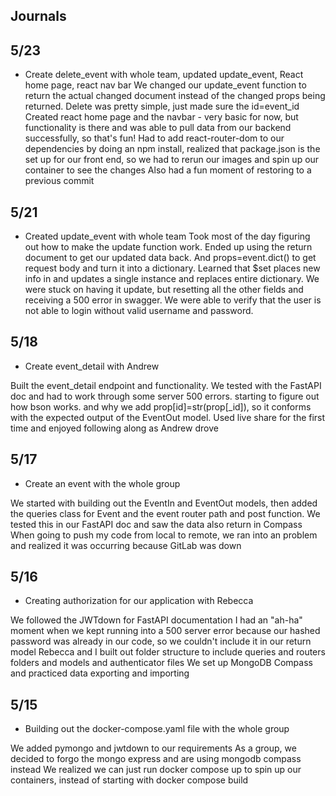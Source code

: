 ## Journals



## 5/23
* Create delete_event with whole team, updated update_event, React home page, react nav bar
We changed our update_event function to return the actual changed document instead of the changed props being returned.
Delete was pretty simple, just made sure the id=event_id
Created react home page and the navbar - very basic for now, but functionality is there and was able to pull data from our backend successfully, so that's fun!
Had to add react-router-dom to our dependencies by doing an npm install, realized that package.json is the set up for our front end, so we had to rerun our images and spin up our container to see the changes
Also had a fun moment of restoring to a previous commit



## 5/21
* Created update_event with whole team
Took most of the day figuring out how to make the update function work.  Ended up using the return document to get our updated data back. And props=event.dict() to get request body and turn it into a dictionary.  Learned that $set places new info in and updates a single instance and replaces entire dictionary.  We were stuck on having it update, but resetting all the other fields and receiving a 500 error in swagger.  We were able to verify that the user is not able to login without valid username and password.


## 5/18
* Create event_detail with Andrew

Built the event_detail endpoint and functionality.  We tested with the FastAPI doc and had to work through some server 500 errors.  starting to figure out how bson works.  and why we add prop[id]=str(prop[_id]), so it conforms with the expected output of the EventOut model.
Used live share for the first time and enjoyed following along as Andrew drove


## 5/17
* Create an event with the whole group

We started with building out the EventIn and EventOut models, then added the queries class for Event and the event router path and post function.  We tested this in our FastAPI doc and saw the data also return in Compass
When going to push my code from local to remote, we ran into an problem and realized it was occurring because GitLab was down


## 5/16
* Creating authorization for our application with Rebecca

We followed the JWTdown for FastAPI documentation
I had an "ah-ha" moment when we kept running into a 500 server error because our hashed password was already in our code, so we couldn't include it in our return model
Rebecca and I built out folder structure to include queries and routers folders and models and authenticator files
We set up MongoDB Compass and practiced data exporting and importing

## 5/15
* Building out the docker-compose.yaml file with the whole group

We added pymongo and jwtdown to our requirements
As a group, we decided to forgo the mongo express and are using mongodb compass instead
We realized we can just run docker compose up to spin up our containers, instead of starting with docker compose build
